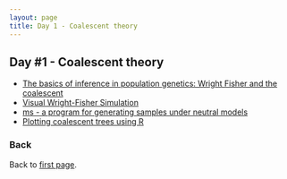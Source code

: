 ```yaml
---
layout: page
title: Day 1 - Coalescent theory
---
```


## Day #1 - Coalescent theory

* [The basics of inference in population genetics: Wright Fisher and the coalescent](../assets/Wright-Fisher_model_and_Kingman's_coalescent.pdf)
* [Visual Wright-Fisher Simulation](./WFsimulation.html)
* [ms - a program for generating samples under neutral models](../assets/Practical_ms.pdf)
* [Plotting coalescent trees using R](Plot_coalescence_trees_with_R.md)

### Back

Back to [first page](../index.md).
